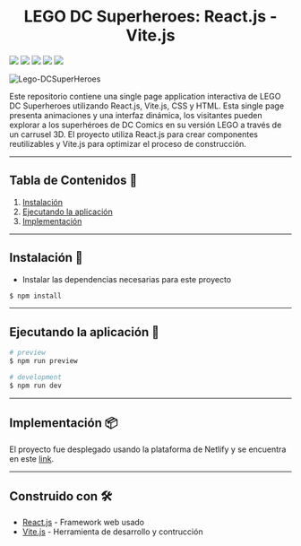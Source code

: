 <h1 align="center"><strong> LEGO DC Superheroes: React.js - Vite.js </strong></h1>

<img src = "https://img.shields.io/badge/React.js-1c2c4c?style=flat&logo=react&logoColor=%2361DAFB"> <img src = "https://img.shields.io/badge/Javascript-%23323330.svg?style=flat&logo=javascript&logoColor=%23F7DF1E"> <img src = "https://img.shields.io/badge/Vite.js-%23646CFF.svg?style=flat&logo=vite&logoColor=white"> <img src="https://img.shields.io/badge/CSS3-1572B6?style=flat&logo=css3&logoColor=white"> <img src="https://img.shields.io/badge/HTML5-E34F26?style=flat&logo=html5&logoColor=white">

![Lego-DCSuperHeroes](https://github.com/chriscodex/css-animation-layout/assets/106860308/1e02bece-e34e-41c2-90be-2284008002d9)

Este repositorio contiene una single page application interactiva de LEGO DC Superheroes utilizando React.js, Vite.js, CSS y HTML. Esta single page presenta animaciones y una interfaz dinámica, los visitantes pueden explorar a los superhéroes de DC Comics en su versión LEGO a través de un carrusel 3D. El proyecto utiliza React.js para crear componentes reutilizables y Vite.js para optimizar el proceso de construcción.

---

## **Tabla de Contenidos** 📖  
1. [Instalación](#instalación-)
2. [Ejecutando la aplicación](#ejecutando-la-aplicación-)
3. [Implementación](#implementación-)

---

## **Instalación** 🔧

- Instalar las dependencias necesarias para este proyecto
```bash
$ npm install
```

---

## **Ejecutando la aplicación** 🚀

```bash
# preview
$ npm run preview

# development
$ npm run dev
```

---

## Implementación 📦
El proyecto fue desplegado usando la plataforma de Netlify y se encuentra en este [link](https://roaring-selkie-bf77c1.netlify.app/).

---

## Construido con 🛠️

* [React.js](https://react.dev/) - Framework web usado
* [Vite.js](https://vitejs.dev/) - Herramienta de desarrollo y contrucción
